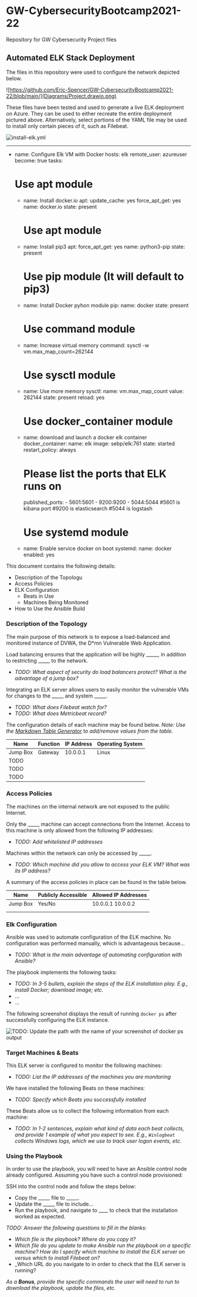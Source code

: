 # GW-CybersecurityBootcamp2021-22
Repository for GW Cybersecurity Project files
## Automated ELK Stack Deployment

The files in this repository were used to configure the network depicted below.

![https://github.com/Eric-Spencer/GW-CybersecurityBootcamp2021-22/blob/main/](Diagrams/Project.drawio.png)

These files have been tested and used to generate a live ELK deployment on Azure. They can be used to either recreate the entire deployment pictured above. Alternatively, select portions of the YAML file may be used to install only certain pieces of it, such as Filebeat.

  ![install-elk.yml](https://github.com/Eric-Spencer/GW-CybersecurityBootcamp2021-22/blob/main/Ansible/install-elk.yml)

---
- name: Configure Elk VM with Docker
  hosts: elk
  remote_user: azureuser
  become: true
  tasks:
    # Use apt module
    - name: Install docker.io
      apt:
        update_cache: yes
        force_apt_get: yes
        name: docker.io
        state: present

      # Use apt module
    - name: Install pip3
      apt:
        force_apt_get: yes
        name: python3-pip
        state: present

      # Use pip module (It will default to pip3)
    - name: Install Docker pyhon module
      pip:
        name: docker
        state: present

      # Use command module
    - name: Increase virtual memory
      command: sysctl -w vm.max_map_count=262144

      # Use sysctl module
    - name: Use more memory
      sysctl:
        name: vm.max_map_count
        value: 262144
        state: present
        reload: yes

      # Use docker_container module
    - name: download and launch a docker elk container
      docker_container:
        name: elk
        image: sebp/elk:761
        state: started
        restart_policy: always
        # Please list the ports that ELK runs on
        published_ports:
          -  5601:5601
          -  9200:9200
          -  5044:5044
        #5601 is kibana port
        #9200 is elasticsearch
        #5044 is logstash

      # Use systemd module
    - name: Enable service docker on boot
      systemd:
        name: docker
        enabled: yes
 
        
This document contains the following details:
- Description of the Topologu
- Access Policies
- ELK Configuration
  - Beats in Use
  - Machines Being Monitored
- How to Use the Ansible Build


### Description of the Topology

The main purpose of this network is to expose a load-balanced and monitored instance of DVWA, the D*mn Vulnerable Web Application.

Load balancing ensures that the application will be highly _____, in addition to restricting _____ to the network.
- _TODO: What aspect of security do load balancers protect? What is the advantage of a jump box?_

Integrating an ELK server allows users to easily monitor the vulnerable VMs for changes to the _____ and system _____.
- _TODO: What does Filebeat watch for?_
- _TODO: What does Metricbeat record?_

The configuration details of each machine may be found below.
_Note: Use the [Markdown Table Generator](http://www.tablesgenerator.com/markdown_tables) to add/remove values from the table_.

| Name     | Function | IP Address | Operating System |
|----------|----------|------------|------------------|
| Jump Box | Gateway  | 10.0.0.1   | Linux            |
| TODO     |          |            |                  |
| TODO     |          |            |                  |
| TODO     |          |            |                  |

### Access Policies

The machines on the internal network are not exposed to the public Internet. 

Only the _____ machine can accept connections from the Internet. Access to this machine is only allowed from the following IP addresses:
- _TODO: Add whitelisted IP addresses_

Machines within the network can only be accessed by _____.
- _TODO: Which machine did you allow to access your ELK VM? What was its IP address?_

A summary of the access policies in place can be found in the table below.

| Name     | Publicly Accessible | Allowed IP Addresses |
|----------|---------------------|----------------------|
| Jump Box | Yes/No              | 10.0.0.1 10.0.0.2    |
|          |                     |                      |
|          |                     |                      |

### Elk Configuration

Ansible was used to automate configuration of the ELK machine. No configuration was performed manually, which is advantageous because...
- _TODO: What is the main advantage of automating configuration with Ansible?_

The playbook implements the following tasks:
- _TODO: In 3-5 bullets, explain the steps of the ELK installation play. E.g., install Docker; download image; etc._
- ...
- ...

The following screenshot displays the result of running `docker ps` after successfully configuring the ELK instance.

![TODO: Update the path with the name of your screenshot of docker ps output](Images/docker_ps_output.png)

### Target Machines & Beats
This ELK server is configured to monitor the following machines:
- _TODO: List the IP addresses of the machines you are monitoring_

We have installed the following Beats on these machines:
- _TODO: Specify which Beats you successfully installed_

These Beats allow us to collect the following information from each machine:
- _TODO: In 1-2 sentences, explain what kind of data each beat collects, and provide 1 example of what you expect to see. E.g., `Winlogbeat` collects Windows logs, which we use to track user logon events, etc._

### Using the Playbook
In order to use the playbook, you will need to have an Ansible control node already configured. Assuming you have such a control node provisioned: 

SSH into the control node and follow the steps below:
- Copy the _____ file to _____.
- Update the _____ file to include...
- Run the playbook, and navigate to ____ to check that the installation worked as expected.

_TODO: Answer the following questions to fill in the blanks:_
- _Which file is the playbook? Where do you copy it?_
- _Which file do you update to make Ansible run the playbook on a specific machine? How do I specify which machine to install the ELK server on versus which to install Filebeat on?_
- _Which URL do you navigate to in order to check that the ELK server is running?

_As a **Bonus**, provide the specific commands the user will need to run to download the playbook, update the files, etc._
